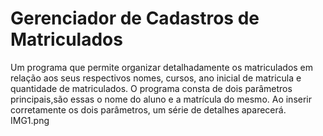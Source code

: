 # Gerenciador de Cadastros de Matriculados
Um programa que permite organizar detalhadamente os matriculados em relação aos seus respectivos nomes, cursos, ano inicial de matricula e quantidade de matriculados.
O programa consta de dois parâmetros principais,são essas o nome do aluno e a matrícula do mesmo. Ao inserir corretamente os dois parâmetros, um série de detalhes aparecerá.
IMG1.png

